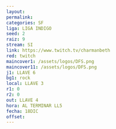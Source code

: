 ```yaml
---
layout: 
permalink: 
categories: SF
liga: LIGA INDIGO
seed: 2
raiz: 9
stream: SI
link: https://www.twitch.tv/charmanbeth
red: twitch
maincover1: /assets/logos/DFS.png
maincover11: /assets/logos/DFS.png
j1: LLAVE 6
bg1: rock
local: LLAVE 3
r1: 0
r2: 0
out: LLAVE 4
hora: AL TERMINAR LL5
fecha: 18DIC
offset:
---
```

